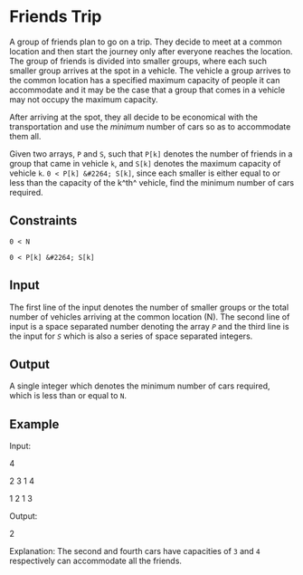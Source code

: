 # Friends Trip

A group of friends plan to go on a trip. They decide to meet at a common location and then start the journey only after everyone reaches the location. The group of friends is divided into smaller groups, where each such smaller group arrives at the spot in a vehicle. The vehicle a group arrives to the common location has a specified maximum capacity of people it can accommodate and it may be the case that a group that comes in a vehicle may not occupy the maximum capacity.

After arriving at the spot, they all decide to be economical with the transportation and use the *minimum* number of cars so as to accommodate them all.

Given two arrays, `P` and `S`, such that `P[k]` denotes the number of friends in a group that came in vehicle `k`, and `S[k]` denotes the maximum capacity of vehicle `k`. `0 < P[k] &#2264; S[k]`, since each smaller is either equal to or less than the capacity of the k^th^ vehicle, find the minimum number of cars required.

## Constraints
`0 < N`

`0 < P[k] &#2264; S[k]`

## Input
The first line of the input denotes the number of smaller groups or the total number of vehicles arriving at the common location (N). The second line of input is a space separated number denoting the array *`P`* and the third line is the input for *`S`* which is also a series of space separated integers.

## Output
A single integer which denotes the minimum number of cars required, which is less than or equal to `N`.

## Example
Input:

4

2 3 1 4

1 2 1 3


Output:

2

Explanation:
The second and fourth cars have capacities of `3` and `4` respectively can accommodate all the friends.
